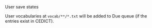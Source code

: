User save states

User vocabularies at `vocab/**/*.txt` will be added to Due queue (if the entries exist in CEDICT).

